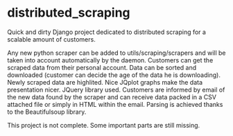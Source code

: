 # distributed_scraping
Quick and dirty Django project dedicated to distributed scraping for a scalable amount of customers.

Any new python scraper can be added to utils/scraping/scrapers and will be taken into account automatically by the daemon.
Customers can get the scraped data from their personal account. Data can be sorted and downloaded (customer can decide the age of the data he is downloading). Newly scraped data are highlited.
Nice JQplot graphs make the data presentation nicer.
JQuery library used.
Customers are informed by email of the new data found by the scraper and can receive data packed in a CSV attached file or simply in HTML within the email.
Parsing is achieved thanks to the Beautifulsoup library.

This project is not complete. Some important parts are still missing.

